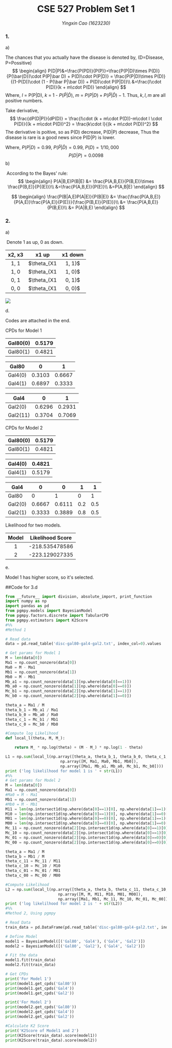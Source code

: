 # <center>CSE 527 Problem Set 1</center>

_<center>Yingxin Cao (1623230)_</center>

### 1.

a)

The chances that you actually have the disease is denoted by, (D=Disease, P=Possitive)
$$
\begin{align}
P(D|P)&=\frac{P(PD)}{P(P)}=\frac{P(P|D)\times P(D)}{P(\bar{D})\cdot P(P|\bar D) + P(D)\cdot P(P|D)} = \frac{P(P|D)\times P(D)}{(1-P(D))\cdot (1 - P(\bar P|\bar D)) + P(D)\cdot P(P|D)}\\
&=\frac{l\cdot P(D)}{k + m\cdot P(D)}
\end{align}
$$
Where, $l$ = P(P|D), $k$ = 1 - $P(\bar P| \bar D)$, $m$ = $P(P|D) + P(\bar P| \bar D) - 1$. Thus, $k, l , m$ are  all positive numbers.

Take derivative,
$$
\frac{dP(D|P)}{dP(D)} = \frac{l\cdot (k + m\cdot P(D))-m\cdot l \cdot P(D)}{(k + m\cdot P(D))^2} = \frac{k\cdot l}{(k + m\cdot P(D))^2}
$$
The derivative is poitive, so as P(D) decrease, P(D|P) decrease, Thus the disease is rare is a good news since P(D|P) is lower.

Where, $P(P|D) = 0.99$, $P(\bar P|\bar D) = 0.99$, $P(D) = 1/10,000$
$$
P(D|P) =0.0098
$$
b)

​	According to the Bayes' rule:
$$
\begin{align}
P(A|B,E)P(B|E) &= \frac{P(A,B,E)}{P(B,E)}\times \frac{P(B,E)}{P{(E)}}\\
&=\frac{P(A,B,E)}{P(E)}\\
&=P(A,B|E)
\end{align}
$$

$$
\begin{align}
\frac{P(B|A,E)P(A|E)}{P(B|E)} &= \frac{\frac{P(A,B,E)}{P(A,E)}\frac{P(A,E)}{P(E)}}{\frac{P(B,E)}{P(E)}}\\
&= \frac{P(A,B,E)}{P(B,E)}\\
&= P(A|B,E)
\end{align}
$$



### 2.

a)

​	Denote 1 as up, 0 as down.

| x2, x3 |       x1 up        |        x1 down         |
| :----: | :----------------: | :--------------------: |
|  1, 1  | $\theta_{X1|1, 1}$ | 1 - $\theta_{X1|1, 1}$ |
|  1, 0  | $\theta_{X1|1, 0}$ | 1 - $\theta_{X1|1, 0}$ |
|  0, 1  | $\theta_{X1|0, 1}$ | 1 - $\theta_{X1|0, 1}$ |
|  0, 0  | $\theta_{X1|0, 0}$ | 1 - $\theta_{X1|0, 0}$ |



![](q2.PNG)

d.

Codes are attached in the end.

CPDs for Model 1

| Gal80(0) | 0.5179 |
| -------- | ------ |
| Gal80(1) | 0.4821 |

| Gal80   | 0      | 1      |
| ------- | ------ | ------ |
| Gal4(0) | 0.3103 | 0.6667 |
| Gal4(1) | 0.6897 | 0.3333 |

| Gal4     | 0      | 1      |
| -------- | ------ | ------ |
| Gal2(0)  | 0.6296 | 0.2931 |
| Gal2(11) | 0.3704 | 0.7069 |

CPDs for Model 2

| Gal80(0) | 0.5179 |
| -------- | ------ |
| Gal80(1) | 0.4821 |

| Gal4(0) | 0.4821 |
| ------- | ------ |
| Gal4(1) | 0.5179 |

| Gal4    | 0      | 0      | 1    | 1    |
| ------- | ------ | ------ | ---- | ---- |
| Gal80   | 0      | 1      | 0    | 1    |
| Gal2(0) | 0.6667 | 0.6111 | 0.2  | 0.5  |
| Gal2(1) | 0.3333 | 0.3889 | 0.8  | 0.5  |

Likelihood for two models.

| Model | Likelihood Score |
| :---: | :--------------: |
|   1   |  -218.535478586  |
|   2   |  -223.129027335  |

e.

Model 1 has higher score, so it's selected.

##Code for 3.d

```python
from __future__ import division, absolute_import, print_function
import numpy as np
import pandas as pd
from pgmpy.models import BayesianModel
from pgmpy.factors.discrete import TabularCPD
from pgmpy.estimators import K2Score
#%%
#Method 1

# Read data
data = pd.read_table('disc-gal80-gal4-gal2.txt', index_col=0).values

# Get params for Model 1
M = len(data[0])
Ma1 = np.count_nonzero(data[0])
Ma0 = M - Ma1
Mb1 = np.count_nonzero(data[1])
Mb0 = M - Mb1
Mb_a1 = np.count_nonzero(data[1][np.where(data[0]==1)])
Mb_a0 = np.count_nonzero(data[1][np.where(data[0]==0)])
Mc_b1 = np.count_nonzero(data[2][np.where(data[1]==1)])
Mc_b0 = np.count_nonzero(data[2][np.where(data[1]==0)])

theta_a = Ma1 / M
theta_b_1 = Mb_a1 / Ma1
theta_b_0 = Mb_a0 / Ma0
theta_c_1 = Mc_b1 / Mb1
theta_c_0 = Mc_b0 / Mb0

#Compute log Likelihood
def local_l(theta, M, M_):

    return M_ * np.log(theta) + (M - M_) * np.log(1 - theta)

L1 = np.sum(local_l(np.array([theta_a, theta_b_1, theta_b_0, theta_c_1, theta_c_0]),
                        np.array([M, Ma1, Ma0, Mb1, Mb0]),
                        np.array([Ma1, Mb_a1, Mb_a0, Mc_b1, Mc_b0])))
print ('log likelilhood for model 1 is ' + str(L1))
#%%
# Get params for Model 2
M = len(data[0])
Ma1 = np.count_nonzero(data[0])
#Ma0 = M - Ma1
Mb1 = np.count_nonzero(data[1])
#Mb0 = M - Mb1
M11 = len(np.intersect1d(np.where(data[0]==1)[0], np.where(data[1]==1)[0]))
M10 = len(np.intersect1d(np.where(data[0]==1)[0], np.where(data[1]==0)[0]))
M01 = len(np.intersect1d(np.where(data[0]==0)[0], np.where(data[1]==1)[0]))
M00 = len(np.intersect1d(np.where(data[0]==0)[0], np.where(data[1]==0)[0]))
Mc_11 = np.count_nonzero(data[2][np.intersect1d(np.where(data[0]==1)[0], np.where(data[1]==1)[0])])
Mc_10 = np.count_nonzero(data[2][np.intersect1d(np.where(data[0]==1)[0], np.where(data[1]==0)[0])])
Mc_01 = np.count_nonzero(data[2][np.intersect1d(np.where(data[0]==0)[0], np.where(data[1]==1)[0])])
Mc_00 = np.count_nonzero(data[2][np.intersect1d(np.where(data[0]==0)[0], np.where(data[1]==0)[0])])

theta_a = Ma1 / M
theta_b = Mb1 / M
theta_c_11 = Mc_11 / M11
theta_c_10 = Mc_10 / M10
theta_c_01 = Mc_01 / M01
theta_c_00 = Mc_00 / M00

#Compute Likelihood
L2 = np.sum(local_l(np.array([theta_a, theta_b, theta_c_11, theta_c_10, theta_c_01, theta_c_00]),
                       np.array([M, M, M11, M10, M01, M00]),
                       np.array([Ma1, Mb1, Mc_11, Mc_10, Mc_01, Mc_00])))
print ('log likelilhood for model 2 is ' + str(L2))
#%%
#Method 2, Using pgmpy

# Read Data
train_data = pd.DataFrame(pd.read_table('disc-gal80-gal4-gal2.txt', index_col=0).values.T, columns=['Gal80', 'Gal4', 'Gal2'])

# Define Model
model1 = BayesianModel([('Gal80', 'Gal4'), ('Gal4', 'Gal2')])
model2 = BayesianModel([('Gal80', 'Gal2'), ('Gal4', 'Gal2')])

# Fit the data
model1.fit(train_data)
model2.fit(train_data)

# Get CPDs
print('For Model 1')
print(model1.get_cpds('Gal80'))
print(model1.get_cpds('Gal4'))
print(model1.get_cpds('Gal2'))

print('For Model 2')
print(model2.get_cpds('Gal80'))
print(model2.get_cpds('Gal4'))
print(model2.get_cpds('Gal2'))

#Calculate K2 Score
print('K2Score of Model1 and 2')
print(K2Score(train_data).score(model1))
print(K2Score(train_data).score(model2))
```

